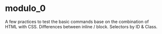 # modulo_0

A few practices to test the basic commands base on the combination of HTML with CSS.
Differences between inline / block.
Selectors by ID & Class.
